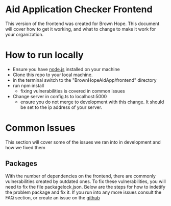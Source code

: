 # Aid Application Checker Frontend

This version of the frontend was created for Brown Hope. This document will cover how to get it working, and what to change to make it work for your organization. 

# How to run locally

- Ensure you have [node.js](https://nodejs.org/en/download/) installed on your machine
- Clone this repo to your local machine.
- in the terminal switch to the "BrownHopeAidApp/frontend" directory
- run npm install 
  - fixing vulnerabilities is covered in common issues
- Change server in config.ts to localhost:5000
  - ensure you do not merge to development with this change. It should be set to the ip address of your server. 

# Common Issues

This section will cover some of the issues we ran into in development and how we fixed them

## Packages

With the number of dependencies on the frontend, there are commonly vulnerabilities created by outdated ones. To fix these vulnerabilities, you will need to fix the file packagelock.json. Below are the steps for how to indetify the problem package and fix it. If you run into any more issues consult the FAQ section, or create an issue on the [github](https://github.com/PSU-CapstoneBrownHope/BrownHopeAidApp/)

